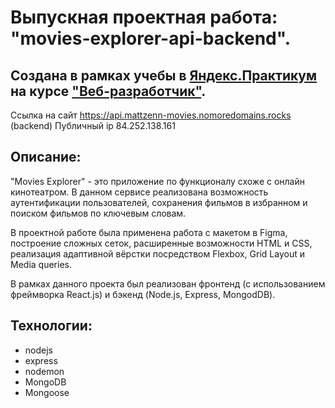 # Выпускная проектная работа: "movies-explorer-api-backend".

## Создана в рамках учебы в [Яндекс.Практикум](https://praktikum.yandex.ru/) на курсе ["Веб-разработчик"](https://praktikum.yandex.ru/web/).

 Ссылка на сайт https://api.mattzenn-movies.nomoredomains.rocks (backend)
 Публичный ip 84.252.138.161

## Описание:

"Movies Explorer" - это приложение по функционалу схоже с онлайн кинотеатром. В данном сервисе
реализована возможность аутентификации пользователей, сохранения фильмов в избранном и поиском фильмов по ключевым словам.

В проектной работе была применена работа с макетом в Figma, построение сложных сеток, расширенные возможности HTML и CSS, реализация адаптивной вёрстки посредством Flexbox, Grid Layout и Media queries.

В рамках данного проекта был реализован фронтенд (с использованием фреймворка React.js) и бэкенд (Node.js, Express, MongodDB).

## Технологии:
* nodejs
* express
* nodemon
* MongoDB
* Mongoose
